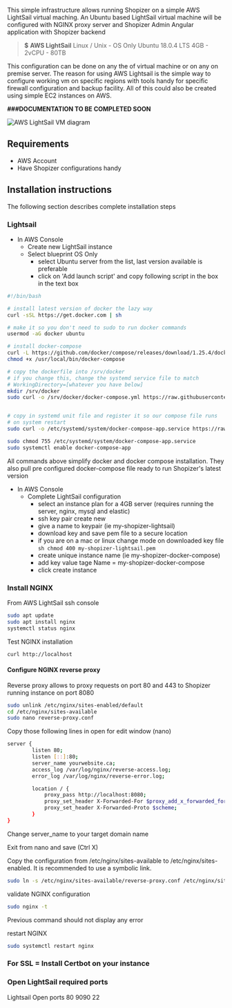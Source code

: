 This simple infrastructure allows running Shopizer on a simple AWS LightSail virtual maching. An Ubuntu based LightSail virtual machine will be configured with NGINX proxy server and Shopizer Admin Angular application with Shopizer backend

> **$**
> **AWS LightSail** 
> Linux / Unix - OS Only
> Ubuntu 18.0.4 LTS
> 4GB - 2vCPU - 80TB

This configuration can be done on any the of virtual machine or on any on premise server. The reason for using AWS Lightsail is the simple way to configure working vm on specific regions with tools handy for specific firewall configuration and backup facility. All of this could also be created using simple EC2 instances on AWS.

**###DOCUMENTATION TO BE COMPLETED SOON**


![AWS LightSail VM diagram](/images/documentation/Shopizer-TLS.png "Shopizer running on simple AWS LightSail VM")

## Requirements
- AWS Account
- Have Shopizer configurations handy

## Installation instructions

The following section describes complete installation steps

### Lightsail

  - In AWS Console
    - Create new LightSail instance
    - Select blueprint OS Only
      - select Ubuntu server from the list, last version available is preferable
      - click on 'Add launch script' and copy following script in the box in the text box

```sh
#!/bin/bash

# install latest version of docker the lazy way
curl -sSL https://get.docker.com | sh

# make it so you don't need to sudo to run docker commands
usermod -aG docker ubuntu

# install docker-compose
curl -L https://github.com/docker/compose/releases/download/1.25.4/docker-compose-$(uname -s)-$(uname -m) -o /usr/local/bin/docker-compose
chmod +x /usr/local/bin/docker-compose

# copy the dockerfile into /srv/docker 
# if you change this, change the systemd service file to match
# WorkingDirectory=[whatever you have below]
mkdir /srv/docker
sudo curl -o /srv/docker/docker-compose.yml https://raw.githubusercontent.com/shopizer-ecommerce/shopizer-docker-compose/master/docker-compose-aws.yml


# copy in systemd unit file and register it so our compose file runs 
# on system restart
sudo curl -o /etc/systemd/system/docker-compose-app.service https://raw.githubusercontent.com/shopizer-ecommerce/shopizer-docker-compose/master/docker-compose-app.service

sudo chmod 755 /etc/systemd/system/docker-compose-app.service
sudo systemctl enable docker-compose-app
```

All commands above simplify docker and docker compose installation. They also pull pre configured docker-compose file ready to run Shopizer's latest version

  - In AWS Console
    - Complete LightSail configuration
      - select an instance plan for a 4GB server (requires running the server, nginx, mysql and elastic)
      - ssh key pair create new
      - give a name to keypair (ie my-shopizer-lightsail)
      - download key and save pem file to a secure location
      - if you are on a mac or linux change mode on downloaded key file ``` sh chmod 400 my-shopizer-lightsail.pem ```
      - create unique instance name (ie my-shopizer-docker-compose)
      - add key value tage Name = my-shopizer-docker-compose
      - click create instance


### Install NGINX

From AWS LightSail ssh console

```sh
sudo apt update
sudo apt install nginx
systemctl status nginx
```

Test NGINX installation

```sh
curl http://localhost
```

#### Configure NGINX reverse proxy

Reverse proxy allows to proxy requests on port 80 and 443 to Shopizer running instance on port 8080

```sh
sudo unlink /etc/nginx/sites-enabled/default
cd /etc/nginx/sites-available
sudo nano reverse-proxy.conf
```

Copy those following lines in open for edit window (nano)

```sh
server {
        listen 80;
        listen [::]:80;
        server_name yourwebsite.ca;
        access_log /var/log/nginx/reverse-access.log;
        error_log /var/log/nginx/reverse-error.log;

        location / {
            proxy_pass http://localhost:8080;
            proxy_set_header X-Forwarded-For $proxy_add_x_forwarded_for;
            proxy_set_header X-Forwarded-Proto $scheme;
        }
}

```

Change server_name to your target domain name

Exit from nano and save (Ctrl X)

Copy the configuration from /etc/nginx/sites-available to /etc/nginx/sites-enabled. It is recommended to use a symbolic link.

```sh
sudo ln -s /etc/nginx/sites-available/reverse-proxy.conf /etc/nginx/sites-enabled/reverse-proxy.conf
```

validate NGINX configuration

```sh
sudo nginx -t
```

Previous command should not display any error

restart NGINX

```sh
sudo systemctl restart nginx
```

### For SSL = Install Certbot on your instance

### Open LightSail required ports

Lightsail
Open ports
80
9090
22


